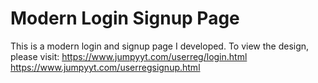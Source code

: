 # Modern Login Signup Page
 This is a modern login and signup page I developed.
 To view the design, please visit:
 https://www.jumpyyt.com/userreg/login.html
 https://www.jumpyyt.com/userregsignup.html
